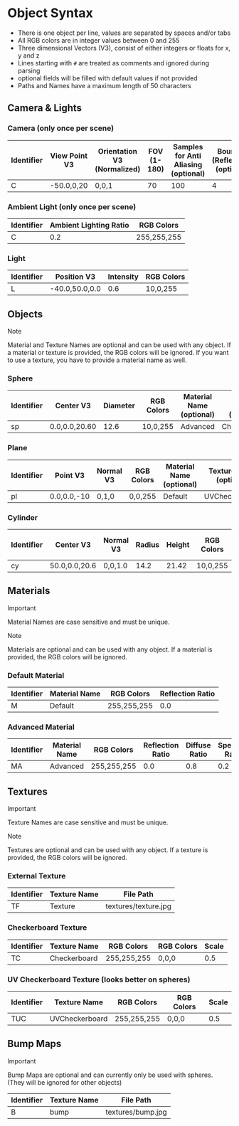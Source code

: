 # Object Syntax
- There is one object per line, values are separated by spaces and/or tabs
- All RGB colors are in integer values between 0 and 255
- Three dimensional Vectors (V3), consist of either integers or floats for x, y and z
- Lines starting with `#` are treated as comments and ignored during parsing
- optional fields will be filled with default values if not provided
- Paths and Names have a maximum length of 50 characters


## Camera & Lights
### Camera (only once per scene)
| **Identifier** | **View Point V3** | **Orientation V3 (Normalized)** | **FOV (1-180)** | **Samples for Anti Aliasing** (optional) | **Bounces (Reflection)** (optional) | **Threads (1-32)** (optional) |
|----------------|-------------------|---------------------------------|-----------------|------------------------------------------|-------------------------------------|-------------------------------|
| C              | -50.0,0,20        | 0,0,1                           | 70              | 100                                      | 4                                   | 8                             |

### Ambient Light (only once per scene)
| **Identifier** | **Ambient Lighting Ratio** | **RGB Colors** |
|----------------|----------------------------|----------------|
| C              | 0.2                        | 255,255,255    |

### Light
| **Identifier** | **Position V3** | **Intensity** | **RGB Colors** |
|----------------|-----------------|---------------|----------------|
| L              | -40.0,50.0,0.0  | 0.6           | 10,0,255       |

## Objects
> [!NOTE]
> Material and Texture Names are optional and can be used with any object. If a material or texture is provided, the RGB colors will be ignored.
> If you want to use a texture, you have to provide a material name as well.

### Sphere
| **Identifier** | **Center V3** | **Diameter** | **RGB Colors** | **Material Name** (optional) | **Texture Name** (optional) |
|----------------|---------------|--------------|----------------|------------------------------|-----------------------------|
| sp             | 0.0,0.0,20.60   | 12.6       | 10,0,255       | Advanced                     | Checkerboard                |

### Plane
| **Identifier** | **Point V3** | **Normal V3** | **RGB Colors** | **Material Name** (optional) | **Texture Name** (optional) |
|----------------|--------------|---------------|----------------|------------------------------|-----------------------------|
| pl             | 0.0,0.0,-10  | 0,1,0         | 0,0,255        | Default                      | UVCheckerboard              |

### Cylinder
| **Identifier** | **Center V3** | **Normal V3** | **Radius** | **Height** | **RGB Colors** | **Material Name** (optional) | **Texture Name** (optional) |
|----------------|---------------|---------------|------------|------------|----------------|------------------------------|-----------------------------|
| cy             | 50.0,0.0,20.6 | 0,0,1.0       | 14.2       | 21.42      | 10,0,255       |                              |                             |

## Materials
> [!IMPORTANT]
> Material Names are case sensitive and must be unique.

> [!NOTE]
> Materials are optional and can be used with any object. If a material is provided, the RGB colors will be ignored.

### Default Material
| **Identifier** | **Material Name** | **RGB Colors** | **Reflection Ratio** |
|----------------|-------------------|----------------|----------------------|
| M              | Default           | 255,255,255    | 0.0                  |

### Advanced Material
| **Identifier** | **Material Name** | **RGB Colors** | **Reflection Ratio** | **Diffuse Ratio** | **Specular Ratio** | **Shininess** |
|----------------|-------------------|----------------|----------------------|-------------------|--------------------|---------------|
| MA             | Advanced          | 255,255,255    | 0.0                  | 0.8               | 0.2                | 32            |

## Textures
> [!IMPORTANT]
> Texture Names are case sensitive and must be unique.

> [!NOTE]
> Textures are optional and can be used with any object. If a texture is provided, the RGB colors will be ignored.

### External Texture
| **Identifier** | **Texture Name** | **File Path**        |
|----------------|------------------|----------------------|
| TF             | Texture          | textures/texture.jpg |

### Checkerboard Texture 
| **Identifier** | **Texture Name** | **RGB Colors** | **RGB Colors** | **Scale** |
|----------------|------------------|----------------|----------------|-----------|
| TC             | Checkerboard     | 255,255,255    | 0,0,0          | 0.5       |

### UV Checkerboard Texture (looks better on spheres)
| **Identifier** | **Texture Name** | **RGB Colors** | **RGB Colors** | **Scale** |
|----------------|------------------|----------------|----------------|-----------|
| TUC            | UVCheckerboard   | 255,255,255    | 0,0,0          | 0.5       |

## Bump Maps
> [!IMPORTANT]
> Bump Maps are optional and can currently only be used with spheres. (They will be ignored for other objects)

| **Identifier** | **Texture Name** | **File Path**     |
|----------------|------------------|-------------------|
| B              | bump             | textures/bump.jpg |